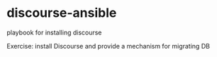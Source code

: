 # discourse-ansible
playbook for installing discourse

Exercise: install Discourse and provide a mechanism for migrating DB 
